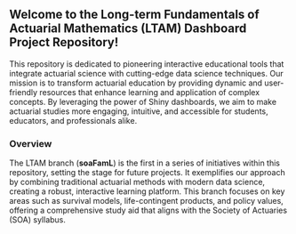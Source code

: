 
## Welcome to the Long-term Fundamentals of Actuarial Mathematics (LTAM) Dashboard Project Repository!

This repository is dedicated to pioneering interactive educational tools that integrate actuarial science with cutting-edge data science techniques. Our mission is to transform actuarial education by providing dynamic and user-friendly resources that enhance learning and application of complex concepts. By leveraging the power of Shiny dashboards, we aim to make actuarial studies more engaging, intuitive, and accessible for students, educators, and professionals alike.

### Overview

The LTAM branch (**soaFamL**) is the first in a series of initiatives within this repository, setting the stage for future projects. It exemplifies our approach by combining traditional actuarial methods with modern data science, creating a robust, interactive learning platform. This branch focuses on key areas such as survival models, life-contingent products, and policy values, offering a comprehensive study aid that aligns with the Society of Actuaries (SOA) syllabus.
